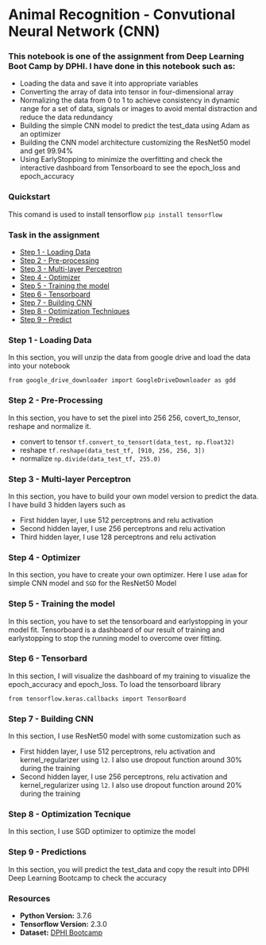 # Animal Recognition - Convutional Neural Network (CNN)
### This notebook is one of the assignment from Deep Learning Boot Camp by DPHI. I have done in this notebook such as:
- Loading the data and save it into appropriate variables
- Converting the array of data into tensor in four-dimensional array
- Normalizing the data from 0 to 1 to achieve consistency in dynamic range for a set of data, signals or images to avoid mental distraction and reduce the data redundancy
- Building the simple CNN model to predict the test_data using Adam as an optimizer
- Building the CNN model architecture customizing the ResNet50 model and get 99.94% 
- Using EarlyStopping to minimize the overfitting and check the interactive dashboard from Tensorboard to see the epoch_loss and epoch_accuracy

### Quickstart
This comand is used to install tensorflow
`pip install tensorflow`

### Task in the assignment
- [Step 1 - Loading Data](https://github.com/densaiko/Recognize_Animals_CNN_Deep_Learning/blob/master/README.md#step-1---loading-data)
- [Step 2 - Pre-processing](https://github.com/densaiko/Recognize_Animals_CNN_Deep_Learning/blob/master/README.md#step-2---pre-processing)
- [Step 3 - Multi-layer Perceptron](https://github.com/densaiko/Recognize_Animals_CNN_Deep_Learning/blob/master/README.md#step-3---multi-layer-perceptron)
- [Step 4 - Optimizer](https://github.com/densaiko/Recognize_Animals_CNN_Deep_Learning/blob/master/README.md#step-4---optimizer)
- [Step 5 - Training the model](https://github.com/densaiko/Recognize_Animals_CNN_Deep_Learning/blob/master/README.md#step-5---training-the-model)
- [Step 6 - Tensorboard](https://github.com/densaiko/Recognize_Animals_CNN_Deep_Learning/blob/master/README.md#step-6---tensorbard)
- [Step 7 - Building CNN](https://github.com/densaiko/Recognize_Animals_CNN_Deep_Learning/blob/master/README.md#step-7---building-cnn)
- [Step 8 - Optimization Techniques](https://github.com/densaiko/Recognize_Animals_CNN_Deep_Learning/blob/master/README.md#step-8---optimization-tecnique)
- [Step 9 - Predict](https://github.com/densaiko/Recognize_Animals_CNN_Deep_Learning/blob/master/README.md#step-9---predictions)

### Step 1 - Loading Data
In this section, you will unzip the data from google drive and load the data into your notebook
```
from google_drive_downloader import GoogleDriveDownloader as gdd
```

### Step 2 - Pre-Processing
In this section, you have to set the pixel into 256 256, covert_to_tensor, reshape and normalize it.
- convert to tensor `tf.convert_to_tensort(data_test, np.float32)`
- reshape `tf.reshape(data_test_tf, [910, 256, 256, 3])`
- normalize `np.divide(data_test_tf, 255.0)`

### Step 3 - Multi-layer Perceptron
In this section, you have to build your own model version to predict the data. I have build 3 hidden layers such as
- First hidden layer, I use 512 perceptrons and relu activation
- Second hidden layer, I use 256 perceptrons and relu activation
- Third hidden layer, I use 128 perceptrons and relu activation

### Step 4 - Optimizer
In this section, you have to create your own optimizer.
Here I use `adam` for simple CNN model and `SGD` for the ResNet50 Model

### Step 5 - Training the model
In this section, you have to set the tensorboard and earlystopping in your model fit. Tensorboard is a dashboard of our result of training and earlystopping to stop the running model to overcome over fitting.

### Step 6 - Tensorbard
In this section, I will visualize the dashboard of my training to visualize the epoch_accuracy and epoch_loss. To load the tensorboard library
```
from tensorflow.keras.callbacks import TensorBoard
```

### Step 7 - Building CNN
In this section, I use ResNet50 model with some customization such as
- First hidden layer, I use 512 perceptrons, relu activation and kernel_regularizer using `l2`. I also use dropout function around 30% during the training
- Second hidden layer, I use 256 perceptrons, relu activation and kernel_regularizer using `l2`. I also use dropout function around 20% during the training

### Step 8 - Optimization Tecnique
In this section, I use SGD optimizer to optimize the model 

### Step 9 - Predictions
In this section, you will predict the test_data and copy the result into DPHI Deep Learning Bootcamp to check the accuracy

### Resources
- **Python Version:** 3.7.6
- **Tensorflow Version:** 2.3.0
- **Dataset:** [DPHI Bootcamp](https://drive.google.com/file/d/176E-pLhoxTgWsJ3MeoJQV_GXczIA6g8D/view)
